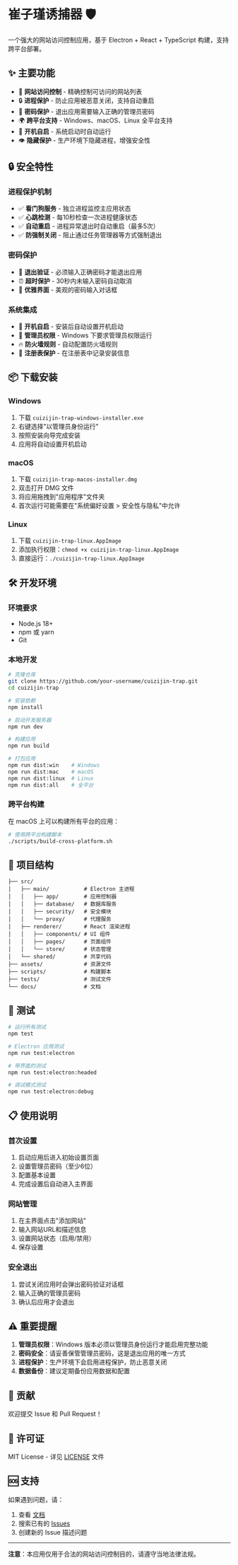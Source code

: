 # 崔子瑾诱捕器 🛡️

一个强大的网站访问控制应用，基于 Electron + React + TypeScript 构建，支持跨平台部署。

## ✨ 主要功能

- 🚫 **网站访问控制** - 精确控制可访问的网站列表
- 🔒 **进程保护** - 防止应用被恶意关闭，支持自动重启
- 🔐 **密码保护** - 退出应用需要输入正确的管理员密码
- 🌍 **跨平台支持** - Windows、macOS、Linux 全平台支持
- 🚀 **开机自启** - 系统启动时自动运行
- 👁️ **隐藏保护** - 生产环境下隐藏进程，增强安全性

## 🔒 安全特性

### 进程保护机制
- ✅ **看门狗服务** - 独立进程监控主应用状态
- ✅ **心跳检测** - 每10秒检查一次进程健康状态  
- ✅ **自动重启** - 进程异常退出时自动重启（最多5次）
- ✅ **防强制关闭** - 阻止通过任务管理器等方式强制退出

### 密码保护
- 🔐 **退出验证** - 必须输入正确密码才能退出应用
- ⏰ **超时保护** - 30秒内未输入密码自动取消
- 🎨 **优雅界面** - 美观的密码输入对话框

### 系统集成
- 🚀 **开机自启** - 安装后自动设置开机启动
- 👑 **管理员权限** - Windows 下要求管理员权限运行
- 🔥 **防火墙规则** - 自动配置防火墙规则
- 📝 **注册表保护** - 在注册表中记录安装信息

## 📦 下载安装

### Windows
1. 下载 `cuizijin-trap-windows-installer.exe`
2. 右键选择"以管理员身份运行"
3. 按照安装向导完成安装
4. 应用将自动设置开机启动

### macOS  
1. 下载 `cuizijin-trap-macos-installer.dmg`
2. 双击打开 DMG 文件
3. 将应用拖拽到"应用程序"文件夹
4. 首次运行可能需要在"系统偏好设置 > 安全性与隐私"中允许

### Linux
1. 下载 `cuizijin-trap-linux.AppImage`
2. 添加执行权限：`chmod +x cuizijin-trap-linux.AppImage`
3. 直接运行：`./cuizijin-trap-linux.AppImage`

## 🛠️ 开发环境

### 环境要求
- Node.js 18+
- npm 或 yarn
- Git

### 本地开发
```bash
# 克隆仓库
git clone https://github.com/your-username/cuizijin-trap.git
cd cuizijin-trap

# 安装依赖
npm install

# 启动开发服务器
npm run dev

# 构建应用
npm run build

# 打包应用
npm run dist:win    # Windows
npm run dist:mac    # macOS  
npm run dist:linux  # Linux
npm run dist:all    # 全平台
```

### 跨平台构建
在 macOS 上可以构建所有平台的应用：

```bash
# 使用跨平台构建脚本
./scripts/build-cross-platform.sh
```

## 📁 项目结构

```
├── src/
│   ├── main/           # Electron 主进程
│   │   ├── app/        # 应用控制器
│   │   ├── database/   # 数据库服务
│   │   ├── security/   # 安全模块
│   │   └── proxy/      # 代理服务
│   ├── renderer/       # React 渲染进程
│   │   ├── components/ # UI 组件
│   │   ├── pages/      # 页面组件
│   │   └── store/      # 状态管理
│   └── shared/         # 共享代码
├── assets/             # 资源文件
├── scripts/            # 构建脚本
├── tests/              # 测试文件
└── docs/               # 文档
```

## 🧪 测试

```bash
# 运行所有测试
npm test

# Electron 应用测试
npm run test:electron

# 带界面的测试
npm run test:electron:headed

# 调试模式测试
npm run test:electron:debug
```

## 📋 使用说明

### 首次设置
1. 启动应用后进入初始设置页面
2. 设置管理员密码（至少6位）
3. 配置基本设置
4. 完成设置后自动进入主界面

### 网站管理
1. 在主界面点击"添加网站"
2. 输入网站URL和描述信息
3. 设置网站状态（启用/禁用）
4. 保存设置

### 安全退出
1. 尝试关闭应用时会弹出密码验证对话框
2. 输入正确的管理员密码
3. 确认后应用才会退出

## ⚠️ 重要提醒

1. **管理员权限**：Windows 版本必须以管理员身份运行才能启用完整功能
2. **密码安全**：请妥善保管管理员密码，这是退出应用的唯一方式
3. **进程保护**：生产环境下会启用进程保护，防止恶意关闭
4. **数据备份**：建议定期备份应用数据和配置

## 🤝 贡献

欢迎提交 Issue 和 Pull Request！

## 📄 许可证

MIT License - 详见 [LICENSE](LICENSE) 文件

## 🆘 支持

如果遇到问题，请：
1. 查看 [文档](docs/)
2. 搜索已有的 [Issues](https://github.com/your-username/cuizijin-trap/issues)
3. 创建新的 Issue 描述问题

---

**注意**：本应用仅用于合法的网站访问控制目的，请遵守当地法律法规。
